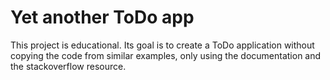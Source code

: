 # Yet another ToDo app
This project is educational. Its goal is to create a ToDo application without copying the code from similar examples, only using the documentation and the stackoverflow resource.
